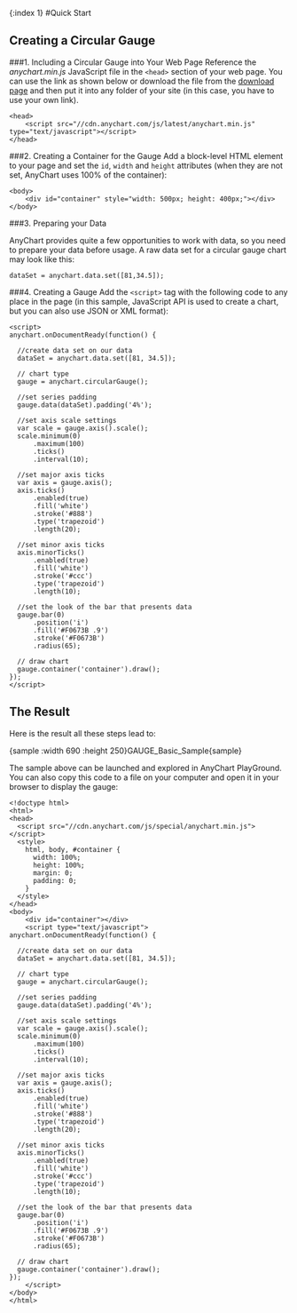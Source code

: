 {:index 1}
#Quick Start

## Creating a Circular Gauge
###1. Including a Circular Gauge into Your Web Page
Reference the _anychart.min.js_ JavaScript file in the `<head>` section of your web page. You can use the link as shown below or download the file from the [download page](../Quick_Start/Downloading_AnyChart) and then put it into any folder of your site (in this case, you have to use your own link).

```
<head>
    <script src="//cdn.anychart.com/js/latest/anychart.min.js" type="text/javascript"></script> 
</head>
```

###2. Creating a Container for the Gauge
Add a block-level HTML element to your page and set the `id`, `width` and `height` attributes (when they are not set, AnyChart uses 100% of the container):

```
<body>
    <div id="container" style="width: 500px; height: 400px;"></div>
</body>
```
###3. Preparing your Data

AnyChart provides quite a few opportunities to work with data, so you need to prepare your data before usage. A raw data set for a circular gauge chart may look like this:

```
dataSet = anychart.data.set([81,34.5]);
```

###4. Creating a Gauge
Add the `<script>` tag with the following code to any place in the page (in this sample, JavaScript API is used to create a chart, but you can also use JSON or XML format):

```
<script>
anychart.onDocumentReady(function() {
 
  //create data set on our data
  dataSet = anychart.data.set([81, 34.5]);
 
  // chart type
  gauge = anychart.circularGauge();
 
  //set series padding
  gauge.data(dataSet).padding('4%');
 
  //set axis scale settings
  var scale = gauge.axis().scale();
  scale.minimum(0)
      .maximum(100)
      .ticks()
      .interval(10);
 
  //set major axis ticks
  var axis = gauge.axis();
  axis.ticks()
      .enabled(true)
      .fill('white')
      .stroke('#888')
      .type('trapezoid')
      .length(20);
 
  //set minor axis ticks
  axis.minorTicks()
      .enabled(true)
      .fill('white')
      .stroke('#ccc')
      .type('trapezoid')
      .length(10);
 
  //set the look of the bar that presents data
  gauge.bar(0)
      .position('i')
      .fill('#F0673B .9')
      .stroke('#F0673B')
      .radius(65);
 
  // draw chart
  gauge.container('container').draw();
});
</script>
```
  
## The Result

Here is the result all these steps lead to:

{sample :width 690 :height 250}GAUGE\_Basic\_Sample{sample}

The sample above can be launched and explored in AnyChart PlayGround. You can also copy this code to a file on your computer and open it in your browser to display the gauge:

```
<!doctype html>
<html>
<head>
  <script src="//cdn.anychart.com/js/special/anychart.min.js"></script>
  <style>
    html, body, #container {
      width: 100%;
      height: 100%;
      margin: 0;
      padding: 0;
    }
  </style>
</head>
<body>
    <div id="container"></div>
    <script type="text/javascript">
anychart.onDocumentReady(function() {
 
  //create data set on our data
  dataSet = anychart.data.set([81, 34.5]);
 
  // chart type
  gauge = anychart.circularGauge();
 
  //set series padding
  gauge.data(dataSet).padding('4%');
 
  //set axis scale settings
  var scale = gauge.axis().scale();
  scale.minimum(0)
      .maximum(100)
      .ticks()
      .interval(10);
 
  //set major axis ticks
  var axis = gauge.axis();
  axis.ticks()
      .enabled(true)
      .fill('white')
      .stroke('#888')
      .type('trapezoid')
      .length(20);
 
  //set minor axis ticks
  axis.minorTicks()
      .enabled(true)
      .fill('white')
      .stroke('#ccc')
      .type('trapezoid')
      .length(10);
 
  //set the look of the bar that presents data
  gauge.bar(0)
      .position('i')
      .fill('#F0673B .9')
      .stroke('#F0673B')
      .radius(65);
 
  // draw chart
  gauge.container('container').draw();
});
    </script>
</body>
</html>

```
